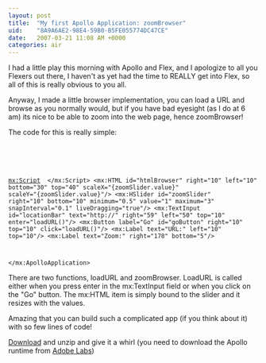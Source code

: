 ```yaml
---
layout: post
title:  "My first Apollo Application: zoomBrowser"
uid:	"8A9A6AE2-98E4-59B0-B5FE055774DC47CE"
date:   2007-03-21 11:08 AM +0000
categories: air
---
```

I had a little play this morning with Apollo and Flex, and I apologize to all you Flexers out there, I haven't as yet had the time to REALLY get into Flex, so all of this is really obvious to you all. 

Anyway, I made a little browser implementation, you can load a URL and browse as you normally would, but if you have bad eyesight (as I do at 6 am) its nice to be able to zoom into the web page, hence zoomBrowser!

The code for this is really simple:

<code>
<?xml version="1.0" encoding="utf-8"?>
<mx:ApolloApplication xmlns:mx="http://www.adobe.com/2006/mxml" layout="absolute" height="700" width="800">

<mx:Script>
	<![CDATA[
		private function loadURL():void\{
			htmlBrowser.location = locationBar.text;
		}
	]]>
</mx:Script>
	<mx:HTML id="htmlBrowser" right="10" left="10" bottom="30" top="40" scaleX="\{zoomSlider.value}" scaleY="\{zoomSlider.value}"/>
	<mx:HSlider id="zoomSlider" right="10" bottom="10"  minimum="0.5" value="1" maximum="3" snapInterval="0.1" liveDragging="true"/>
	<mx:TextInput id="locationBar" text="http://" right="59" left="50" top="10" enter="loadURL()"/>
	<mx:Button label="Go" id="goButton" right="10" top="10" click="loadURL()"/>
	<mx:Label text="URL:" left="10" top="10"/>
	<mx:Label text="Zoom:" right="178" bottom="5"/>
	
</mx:ApolloApplication>
</code>

There are two functions, loadURL and zoomBrowser. LoadURL is called either when you press enter in the mx:TextInput field or when you click on the "Go" button. The mx:HTML item is simply bound to the slider and it resizes with the values.

Amazing that you can build such a complicated app (if you think about it) with so few lines of code!

<a href="http://www.markdrew.co.uk/blog/enclosures/zoomBrowser.air.zip">Download</a> and unzip and give it a whirl (you need to download the Apollo runtime from <a href="http://www.adobe.com/cfusion/entitlement/index.cfm?e=labs%5Fapollo#runtime">Adobe Labs</a>)